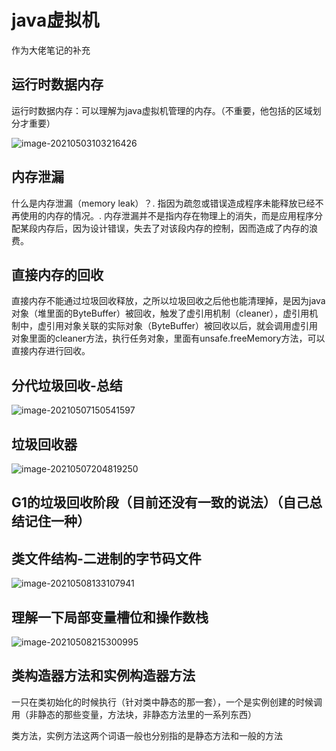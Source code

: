 # java虚拟机

作为大佬笔记的补充

## 运行时数据内存

运行时数据内存：可以理解为java虚拟机管理的内存。（不重要，他包括的区域划分才重要）

![image-20210503103216426](C:\Users\wang\AppData\Roaming\Typora\typora-user-images\image-20210503103216426.png)

## 内存泄漏

什么是内存泄漏（memory leak）？. 指因为疏忽或错误造成程序未能释放已经不再使用的内存的情况。. 内存泄漏并不是指内存在物理上的消失，而是应用程序分配某段内存后，因为设计错误，失去了对该段内存的控制，因而造成了内存的浪费。

## 直接内存的回收

直接内存不能通过垃圾回收释放，之所以垃圾回收之后他也能清理掉，是因为java对象（堆里面的ByteBuffer）被回收，触发了虚引用机制（cleaner），虚引用机制中，虚引用对象关联的实际对象（ByteBuffer）被回收以后，就会调用虚引用对象里面的cleaner方法，执行任务对象，里面有unsafe.freeMemory方法，可以直接内存进行回收。

## 分代垃圾回收-总结

![image-20210507150541597](C:\Users\wang\AppData\Roaming\Typora\typora-user-images\image-20210507150541597.png)

## 垃圾回收器

![image-20210507204819250](C:\Users\wang\AppData\Roaming\Typora\typora-user-images\image-20210507204819250.png)

## G1的垃圾回收阶段（目前还没有一致的说法）（自己总结记住一种）

## 类文件结构-二进制的字节码文件

![image-20210508133107941](C:\Users\wang\AppData\Roaming\Typora\typora-user-images\image-20210508133107941.png)

## 理解一下局部变量槽位和操作数栈

![image-20210508215300995](C:\Users\wang\AppData\Roaming\Typora\typora-user-images\image-20210508215300995.png)

## 类构造器方法<clinit>和实例构造器方法<init>

一只在类初始化的时候执行（针对类中静态的那一套），一个是实例创建的时候调用（非静态的那些变量，方法块，非静态方法里的一系列东西）

类方法，实例方法这两个词语一般也分别指的是静态方法和一般的方法

